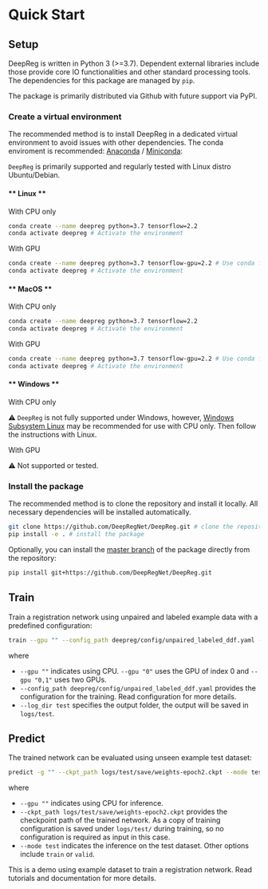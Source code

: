 # Quick Start

## Setup

DeepReg is written in Python 3 (>=3.7). Dependent external libraries include those
provide core IO functionalities and other standard processing tools. The dependencies
for this package are managed by `pip`.

The package is primarily distributed via Github with future support via PyPI.

### Create a virtual environment

The recommended method is to install DeepReg in a dedicated virtual environment to avoid
issues with other dependencies. The conda enviroment is recommended:
[Anaconda](https://docs.anaconda.com/anaconda/install/) /
[Miniconda](https://docs.conda.io/en/latest/miniconda.html):

`DeepReg` is primarily supported and regularly tested with Linux distro Ubuntu/Debian.

<!-- tabs:start -->

#### ** Linux **

With CPU only

```bash
conda create --name deepreg python=3.7 tensorflow=2.2
conda activate deepreg # Activate the environment
```

With GPU

```bash
conda create --name deepreg python=3.7 tensorflow-gpu=2.2 # Use conda for nvidia related packages
conda activate deepreg # Activate the environment
```

#### ** MacOS **

With CPU only

```bash
conda create --name deepreg python=3.7 tensorflow=2.2
conda activate deepreg # Activate the environment
```

With GPU

```bash
conda create --name deepreg python=3.7 tensorflow-gpu=2.2 # Use conda for nvidia related packages
conda activate deepreg # Activate the environment
```

#### ** Windows **

With CPU only

:warning: `DeepReg` is not fully supported under Windows, however,
[Windows Subsystem Linux](https://docs.microsoft.com/en-us/windows/wsl/install-win10)
may be recommended for use with CPU only. Then follow the instructions with Linux.

With GPU

:warning: Not supported or tested.

<!-- tabs:end -->

### Install the package

The recommended method is to clone the repository and install it locally. All necessary
dependencies will be installed automatically.

```bash
git clone https://github.com/DeepRegNet/DeepReg.git # clone the repository
pip install -e . # install the package
```

Optionally, you can install the
[master branch](https://github.com/DeepRegNet/DeepReg.git) of the package directly from
the repository:

```bash
pip install git+https://github.com/DeepRegNet/DeepReg.git
```

## Train

Train a registration network using unpaired and labeled example data with a predefined
configuration:

```bash
train --gpu "" --config_path deepreg/config/unpaired_labeled_ddf.yaml --log_dir test
```

where

- `--gpu ""` indicates using CPU. `--gpu "0"` uses the GPU of index 0 and `--gpu "0,1"`
  uses two GPUs.
- `--config_path deepreg/config/unpaired_labeled_ddf.yaml` provides the configuration
  for the training. Read configuration for more details.
- `--log_dir test` specifies the output folder, the output will be saved in `logs/test`.

## Predict

The trained network can be evaluated using unseen example test dataset:

```bash
predict -g "" --ckpt_path logs/test/save/weights-epoch2.ckpt --mode test
```

where

- `--gpu ""` indicates using CPU for inference.
- `--ckpt_path logs/test/save/weights-epoch2.ckpt` provides the checkpoint path of the
  trained network. As a copy of training configuration is saved under `logs/test/`
  during training, so no configuration is required as input in this case.
- `--mode test` indicates the inference on the test dataset. Other options include
  `train` or `valid`.

This is a demo using example dataset to train a registration network. Read tutorials and
documentation for more details.
